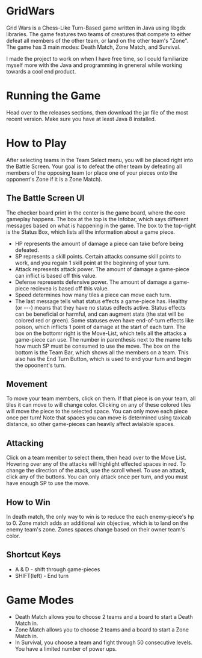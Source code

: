 # GridWars
Grid Wars is a Chess-Like Turn-Based game written in Java using libgdx libraries. The game features two teams of creatures that compete to either defeat all members of the other team, or land on the other team's "Zone". The game has 3 main modes: Death Match, Zone Match, and Survival.

I made the project to work on when I have free time, so I could familiarize myself more with the Java and programming in gneneral while working towards a cool end product. 

# Running the Game
Head over to the releases sections, then download the jar file of the most recent version. Make sure you have at least Java 8 installed.

# How to Play
After selecting teams in the Team Select menu, you will be placed right into the Battle Screen. Your goal is to defeat the other team by defeating all members of the opposing team (or place one of your pieces onto the opponent's Zone if it is a Zone Match).
## The Battle Screen UI
The checker board print in the center is the game board, where the core gameplay happens. The box at the top is the Infobar, which says different messages based on what is happening in the game. The box to the top-right is the Status Box, which lists all the information about a game piece.
* HP represents the amount of damage a piece can take before being defeated.
* SP represents a skill points. Certain attacks consume skill points to work, and you regain 1 skill point at the beginning of your turn. 
* Attack represents attack power. The amount of damage a game-piece can inflict is based off this value.
* Defense represents defensive power. The amount of damage a game-piece recievea is based off this value.
* Speed determines how many tiles a piece can move each turn.
* The last message tells what status effects a game-piece has. Healthy (or ---) means that they have no status edfects active. Status effects can be beneficial or harmful, and can augment stats (the stat will be colored red or green). Some statuses even have end-of-turn effects like poison, which inflicts 1 point of damage at the start of each turn.
The box on the bottomr right is the Move-List, which tells all the attacks a game-piece can use. The number in parenthesis next to the mame tells how much SP must be consumed to use the move. The box on the bottom is the Team Bar, which shows all the members on a team. This also has the End Turn Button, which is used to end your turn and begin the opoonent's turn. 
## Movement
To move your team members, click on them. If that piece is on your team, all tiles it can move to will change color. Clicking on any of these colored tiles will move the piece to the selected space. You can only move each piece once per turn! Note that spaces you can move is determined using taxicab distance, so other game-pieces can heavily affect avialable spaces.
## Attacking
Click on a team member to select them, then head over to the Move List. Hovering over any of the attacks will highlight effected spaces in red. To change the direction of the atack, use the scroll wheel. To use an attack, click any of the buttons. You can only attack once per turn, and you must have enough SP to use the move.
## How to Win
In death match, the only way to win is to reduce the each enemy-piece's hp to 0.
Zone match adds an additional win objective, which is to land on the enemy team's zone. Zones spaces change based on their owner team's color. 
## Shortcut Keys
* A & D - shift through game-pieces
* SHIFT(left) - End turn

# Game Modes
* Death Match allows you to choose 2 teams and a board to start a Death Match in.
* Zone Match allows you to choose 2 teams and a board to start a Zone Match in.
* In Survival, you choose a team and fight through 50 consecutive levels. You have a limited number of power ups.
